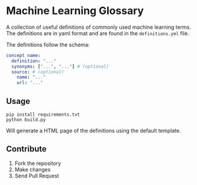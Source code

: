 # Machine Learning Glossary

A collection of useful definitions of commonly used machine learning terms.
The definitions are in yaml format and are found in the `definitions.yml` file.

The definitions follow the schema:
```yml
concept name:
  definition: "..."
  synonyms: ["...", "..."] # (optional)
  source: # (optional)
    name: "..."
    url: "..."
```

## Usage
```
pip install requirements.txt
python build.py
```
Will generate a HTML page of the definitions using the default template. 

## Contribute
1. Fork the repository
2. Make changes
3. Send Pull Request